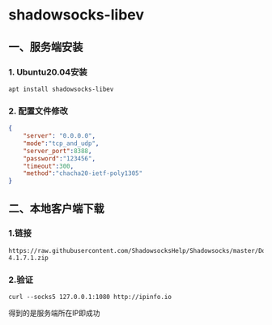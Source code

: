 # shadowsocks-libev

## 一、服务端安装

### 1. Ubuntu20.04安装

```
apt install shadowsocks-libev
```

### 2. 配置文件修改

```/etc/shadowsocks-libev/config.json
{
    "server": "0.0.0.0",
    "mode":"tcp_and_udp",
    "server_port":8388,
    "password":"123456",
    "timeout":300,
    "method":"chacha20-ietf-poly1305"
}
```

## 二、本地客户端下载

### 1.链接

```
https://raw.githubusercontent.com/ShadowsocksHelp/Shadowsocks/master/Download/Shadowsocks-4.1.7.1.zip
```

### 2.验证

```
curl --socks5 127.0.0.1:1080 http://ipinfo.io
```

得到的是服务端所在IP即成功